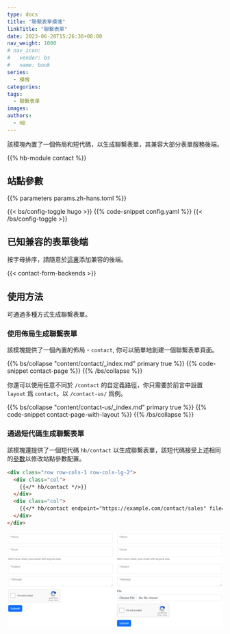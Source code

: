 ```yaml
---
type: docs
title: "聯繫表單模塊"
linkTitle: "聯繫表單"
date: 2023-06-20T15:26:36+08:00
nav_weight: 1000
# nav_icon:
#   vendor: bs
#   name: book
series:
  - 模塊
categories:
tags:
  - 聯繫表單
images:
authors:
  - HB
---
```


該模塊內置了一個佈局和短代碼，以生成聯繫表單，其兼容大部分表單服務後端。

<!--more-->

{{% hb-module contact %}}

## 站點參數

{{% parameters params.zh-hans.toml %}}

{{< bs/config-toggle hugo >}}
{{% code-snippet config.yaml %}}
{{< /bs/config-toggle >}}

## 已知兼容的表單後端

按字母排序，請隨意於[這裏](https://github.com/hbstack/site/edit/main/data/contact-form-backends.toml)添加兼容的後端。

{{< contact-form-backends >}}

## 使用方法

可通過多種方式生成聯繫表單。

### 使用佈局生成聯繫表單

該模塊提供了一個內置的佈局 - `contact`, 你可以簡單地創建一個聯繫表單頁面。

{{% bs/collapse "content/contact/_index.md" primary true %}}
{{% code-snippet contact-page %}}
{{% /bs/collapse %}}

你還可以使用任意不同於 `/contact` 的自定義路徑，你只需要於前言中設置 `layout` 爲 `contact`。以 `/contact-us/` 爲例。

{{% bs/collapse "content/contact-us/_index.md" primary true %}}
{{% code-snippet contact-page-with-layout %}}
{{% /bs/collapse %}}

### 通過短代碼生成聯繫表單

該模塊還提供了一個短代碼 `hb/contact` 以生成聯繫表單，該短代碼接受上述相同的[參數](#站點參數)以修改站點參數配置。

```markdown
<div class="row row-cols-1 row-cols-lg-2">
  <div class="col">
    {{</* hb/contact */>}}
  </div>
  <div class="col">
    {{</* hb/contact endpoint="https://example.com/contact/sales" file=true */>}}
  </div>
</div>
```

![聯繫表單短代碼例子](shortcode-example.png)

